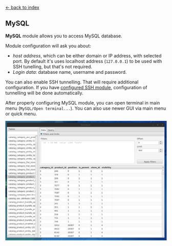 [← back to index](../index.md)

## MySQL

**MySQL** module allows you to access MySQL database.

Module configuration will ask you about:
* *host address*, which can be either domain or IP address, with selected port. By default it's uses localhost address
    (`127.0.0.1`) to be used with SSH tunelling, but that's not required.
* *Login data*: database name, username and password.

You can also enable SSH tunnelling. That will require additional configuration. If you have [configured SSH module](ssh.md),
configuration of tunnelling will be done automatically.

After properly configuring MySQL module, you can open terminal in main menu (`MySQL/Open terminal...`). You can also
use newer GUI via main menu or quick menu.

![MySQL GUI](mysql_gui.png)
